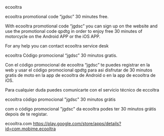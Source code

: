 ecooltra

ecooltra promotional code “jgdsc” 30 minutes free.

With ecooltra promotional code “jgdsc” you can sign up on the website and use the promotional code qpdtg in order to enjoy free 30 minutes of motorcycle on the Android APP or the iOS APP.

For any help you can contact ecooltra service desk

ecooltra Código promocional “jgdsc” 30 minutos gratis.

Con el código promocional de ecooltra “jgdsc” te puedes registrar en la web y usar el código promocional qpdtg para asi disfrutar de 30 minutos gratis de moto en la app de ecooltra de Android o en la app de ecooltra de iOS.

Para cualquier duda puedes comunicarte con el servicio técnico de eccoltra

ecooltra código promocional "jgdsc" 30 minutos grátis

com o código promocional "jgdsc" da ecooltra podes ter 30 minutos grátis depois de te registar.

ecooltra.com
https://play.google.com/store/apps/details?id=com.mobime.ecooltra
